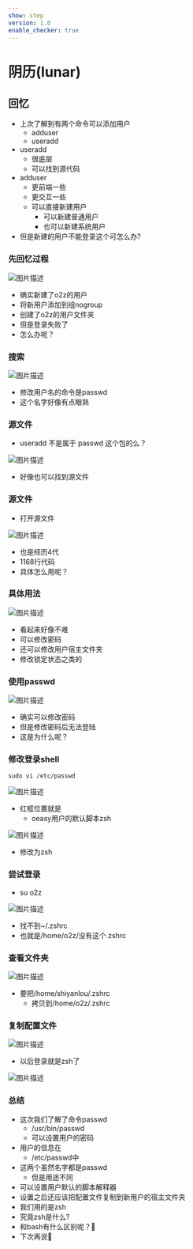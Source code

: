 ```yaml
---
show: step
version: 1.0
enable_checker: true
---
```


# 阴历(lunar)

## 回忆

- 上次了解到有两个命令可以添加用户
	- adduser
	- useradd
- useradd
	- 很底层
	- 可以找到源代码
- adduser
	- 更前端一些
	- 更交互一些
	- 可以直接新建用户
		- 可以新建普通用户
		- 也可以新建系统用户
- 但是新建的用户不能登录这个可怎么办?

### 先回忆过程

![图片描述](https://doc.shiyanlou.com/courses/uid1190679-20220921-1663750964847)

- 确实新建了o2z的用户
- 将新用户添加到组nogroup
- 创建了o2z的用户文件夹
- 但是登录失败了
- 怎么办呢？

### 搜索

![图片描述](https://doc.shiyanlou.com/courses/uid1190679-20220921-1663752434638)

- 修改用户名的命令是passwd
- 这个名字好像有点眼熟

### 源文件

- useradd 不是属于 passwd 这个包的么？

![图片描述](https://doc.shiyanlou.com/courses/uid1190679-20220921-1663752555555)

- 好像也可以找到源文件

### 源文件

- 打开源文件

![图片描述](https://doc.shiyanlou.com/courses/uid1190679-20220921-1663752637208)

- 也是经历4代
- 1168行代码
- 具体怎么用呢？

### 具体用法

![图片描述](https://doc.shiyanlou.com/courses/uid1190679-20220921-1663752672374)

- 看起来好像不难
- 可以修改密码
- 还可以修改用户宿主文件夹
- 修改锁定状态之类的

### 使用passwd

![图片描述](https://doc.shiyanlou.com/courses/uid1190679-20220921-1663752764314)

- 确实可以修改密码
- 但是修改密码后无法登陆
- 这是为什么呢？

### 修改登录shell

```
sudo vi /etc/passwd
```

![图片描述](https://doc.shiyanlou.com/courses/uid1190679-20221006-1665052783517)

- 红框位置就是
	- oeasy用户的默认脚本zsh

![图片描述](https://doc.shiyanlou.com/courses/uid1190679-20221006-1665052884385)

- 修改为zsh

### 尝试登录

- su o2z

![图片描述](https://doc.shiyanlou.com/courses/uid1190679-20221006-1665052954605)

- 找不到~/.zshrc
- 也就是/home/o2z/没有这个.zshrc

### 查看文件夹

![图片描述](https://doc.shiyanlou.com/courses/uid1190679-20221006-1665053087402)

- 要把/home/shiyanlou/.zshrc
	- 拷贝到/home/o2z/.zshrc

### 复制配置文件

![图片描述](https://doc.shiyanlou.com/courses/uid1190679-20221006-1665053195337)

- 以后登录就是zsh了

![图片描述](https://doc.shiyanlou.com/courses/uid1190679-20221006-1665053230515)

### 总结 
- 这次我们了解了命令passwd
	- /usr/bin/passwd
	- 可以设置用户的密码
- 用户的信息在
	- /etc/passwd中
- 这两个虽然名字都是passwd
	- 但是用途不同
- 可以设置用户默认的脚本解释器
- 设置之后还应该把配置文件复制到新用户的宿主文件夹
- 我们用的是zsh
- 究竟zsh是什么?
- 和bash有什么区别呢？🤔
- 下次再说👋
